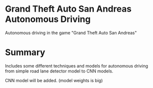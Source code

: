 # Grand Theft Auto San Andreas Autonomous Driving
Autonomous driving in the game "Grand Theft Auto San Andreas"

# Summary
Includes some different techniques and models for autonomous driving from simple road lane detector model to CNN models.

CNN model will be added. (model weights is big)
